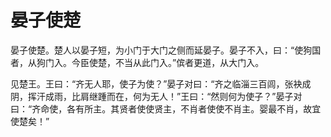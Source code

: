 # 晏子使楚

晏子使楚。楚人以晏子短，为小门于大门之侧而延晏子。晏子不入，曰：“使狗国者，从狗门入。今臣使楚，不当从此门入。”傧者更道，从大门入。 

见楚王。王曰：“齐无人耶，使子为使？”晏子对曰：“齐之临淄三百闾，张袂成阴，挥汗成雨，比肩继踵而在，何为无人！”王曰：“然则何为使子？”晏子对曰：“齐命使，各有所主。其贤者使使贤主，不肖者使使不肖主。婴最不肖，故宜使楚矣！”
 